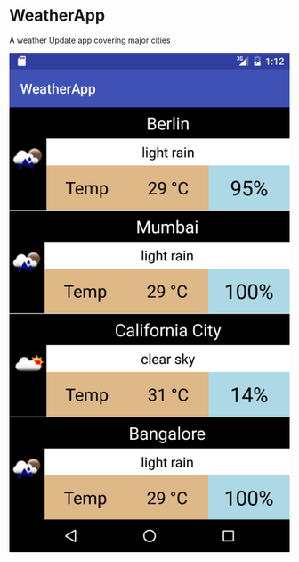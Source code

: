 # WeatherApp
A weather Update app covering major cities

![alt tag](https://raw.githubusercontent.com/shahdivyam/WeatherApp/master/Screenshot_20160728-011252.png)
